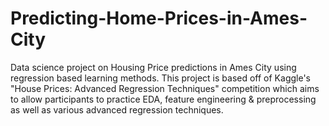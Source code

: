 # Predicting-Home-Prices-in-Ames-City
Data science project on Housing Price predictions in Ames City using regression based learning methods. This project is based off of Kaggle's "House Prices: Advanced Regression Techniques" competition which aims to allow participants to practice EDA, feature engineering &amp; preprocessing as well as various advanced regression techniques.
